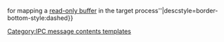 <noinclude> </noinclude> for mapping a [read-only
buffer](IPC#Buffer_Mapping_Translation "wikilink") in the target
process''\|descstyle=border-bottom-style:dashed}} <noinclude>
</noinclude>

[Category:IPC message contents
templates](Category:IPC_message_contents_templates "wikilink")